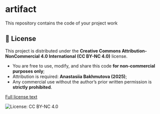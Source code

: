 # artifact
This repository contains the code of your project work


## 📜 License

This project is distributed under the **Creative Commons Attribution-NonCommercial 4.0 International (CC BY-NC 4.0)** license.  

- You are free to use, modify, and share this code **for non-commercial purposes only**;  
- Attribution is required: **Anastasiia Bakhmutova (2025)**;
- Any commercial use without the author’s prior written permission is **strictly prohibited**.  

[Full license text](./LICENSE)

![License: CC BY-NC 4.0](https://img.shields.io/badge/License-CC%20BY--NC%204.0-lightgrey.svg)